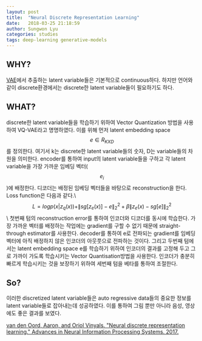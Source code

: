 ```yaml
---
layout: post
title:  "Neural Discrete Representation Learning"
date:   2018-03-25 21:18:59
author: Sungwon Lyu
categories: studies
tags: deep-learning generative-models
---
```

## WHY? 
[VAE](https://lyusungwon.github.io/dl/2018/02/11/vae.html)에서 추출하는 latent variable들은 기본적으로 continuous하다. 하지만 언어와 같이 discrete환경에서는 discrete한 latent variable들이 필요하기도 하다.  

## WHAT?
discrete한 latent variable들을 학습하기 위하여 Vector Quantization 방법을 사용하여 VQ-VAE라고 명명하였다. 이를 위해 먼저 latent embedding space $$e \in R_{K X D}$$를 정의한다. 여기서 k는  discrete한 latent variable들의 숫자, D는 variable들의 차원을 의미한다. encoder를 통하여 input의 latent variable들을 구하고 각 latent variable을 가장 가까운 임베딩 벡터($$e_i$$)에 배정한다. 디코더는 배정된 임베딩 벡터들을 바탕으로 reconstruction을 한다. Loss function은 다음과 같다.\\
$$L = logp(x|z_q(x)) + \|sg[z_e(x)] - e\|^2_2 + \beta\|z_e(x) - sg[e]\|^2_2$$\\
첫번째 텀의 reconstruction error를 통하여 인코더와 디코더를 동시에 학습한다. 가장 가까운 벡터를 배정하는 작업에는 gradient를 구할 수 없기 때문에 straight-through estimator를 사용한다. decoder를 통하여  e로 전파되는 gradient를 임베딩 벡터에 아직 배정하지 않은 인코더의 아웃풋으로 전파하는 것이다. 그리고 두번째 텀에서는 latent embedding space e를 학습하기 위하여 인코더의 결과를 고정해 두고 그로 가까이 가도록 학습시키는 Vector Quantisation방법을 사용한다. 인코더가 충분히 빠르게 학습시키는 것을 보장하기 위하여 세번째 텀을 베타를 통하여 조절한다. 

## So?
이러한 discretized latent variable들은 auto regressive data들의 중요한 정보를 latent variable들로 잡아내는데 성공하였다. 이를 통하여 그림 뿐만 아니라 음성, 영상에도 좋은 결과를 보였다. 

[van den Oord, Aaron, and Oriol Vinyals. "Neural discrete representation learning." Advances in Neural Information Processing Systems. 2017.](http://papers.nips.cc/paper/7210-neural-discrete-representation-learning)